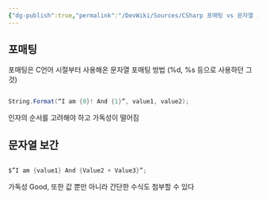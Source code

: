```yaml
---
{"dg-publish":true,"permalink":"/DevWiki/Sources/CSharp 포매팅 vs 문자열 보간/","noteIcon":"","created":"2024-10-06T14:31:03.000+09:00","updated":"2025-07-19T22:58:36.960+09:00"}
---
```


## 포매팅

포매팅은 C언어 시절부터 사용해온 문자열 포매팅 방법 (%d, %s 등으로 사용하던 그것)

``` csharp

String.Format(“I am {0}! And {1}”, value1, value2);

```

인자의 순서를 고려해야 하고 가독성이 떨어짐


## 문자열 보간

``` csharp

$”I am {value1} And {Value2 + Value3}”;

```

가독성 Good, 또한 값 뿐만 아니라 간단한 수식도 첨부할 수 있다